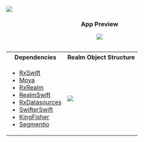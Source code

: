 <img src="https://user-images.githubusercontent.com/620748/81932283-c1e96700-9615-11ea-9a88-ee1317036a9f.png" />
<br/>

<center>
<h3>App Preview</h3>
<img src="https://user-images.githubusercontent.com/620748/81932203-9e262100-9615-11ea-9a41-cd9f3b5874b0.gif" />
</center>
<br/>

<center>
<table style="width: 100%">
	<tr>
		<th>Dependencies</th>
		<th>Realm Object Structure</th>
	</tr>
	<tr>
		<td>
			<ul>
				<li><a href="https://github.com/ReactiveX/RxSwift">RxSwift</a></li>
				<li><a href="https://github.com/Moya/Moya">Moya</a></li>
				<li><a href="https://github.com/RxSwiftCommunity/RxRealm">RxRealm</a></li>
				<li><a href="https://github.com/realm/realm-cocoa/tree/master/RealmSwift">RealmSwift</a</li>
				<li><a href="https://github.com/RxSwiftCommunity/RxDataSources">RxDatasources</a></li>
				<li><a href="https://github.com/SwifterSwift/SwifterSwift">SwifterSwift</a></li>
				<li><a href="https://github.com/onevcat/Kingfisher">KingFisher</a></li>
				<li><a href="https://github.com/Yalantis/Segmentio">Segmentio</a></li>
			</ul>
		</td>
		<td>
			<img src="https://user-images.githubusercontent.com/620748/81934150-a9c71700-9618-11ea-922e-8f359edadbcb.png" />
		</td>
	</tr>
</table>
